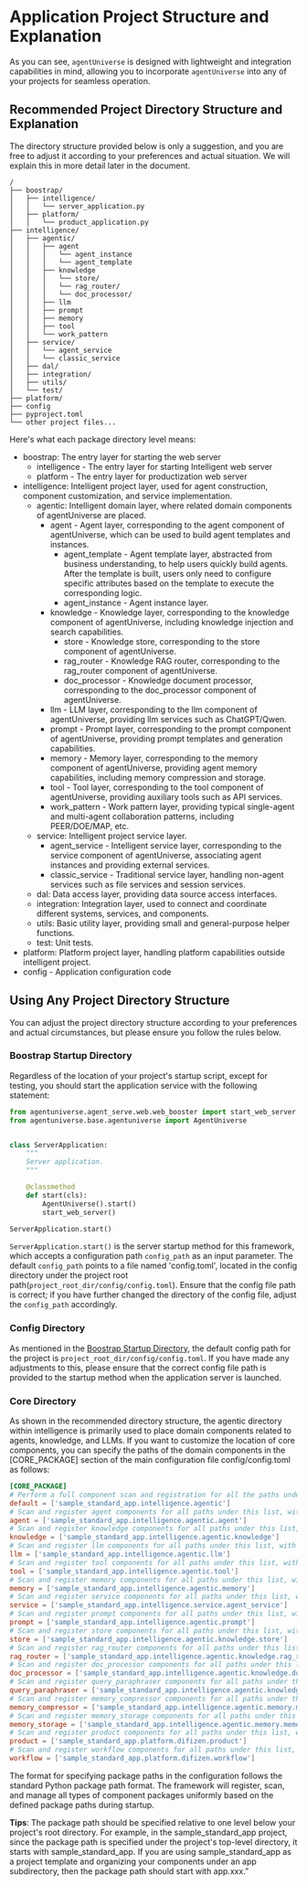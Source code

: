 # Application Project Structure and Explanation
As you can see, `agentUniverse`  is designed with lightweight and integration capabilities in mind, allowing you to incorporate `agentUniverse`  into any of your projects for seamless operation.

## Recommended Project Directory Structure and Explanation
The directory structure provided below is only a suggestion, and you are free to adjust it according to your preferences and actual situation. We will explain this in more detail later in the document.

```
/
├── boostrap/
│   ├── intelligence/
│   │   └── server_application.py
│   ├── platform/
│   │   └── product_application.py
├── intelligence/
│   ├── agentic/
│   │   ├── agent
│   │   │   └── agent_instance
│   │   │   └── agent_template
│   │   ├── knowledge
│   │   │   └── store/
│   │   │   └── rag_router/
│   │   │   └── doc_processor/
│   │   ├── llm
│   │   ├── prompt
│   │   ├── memory
│   │   ├── tool
│   │   └── work_pattern
│   ├── service/
│   │   └── agent_service
│   │   └── classic_service
│   ├── dal/
│   ├── integration/
│   ├── utils/
│   └── test/
├── platform/
├── config
├── pyproject.toml
└── other project files...
```

Here's what each package directory level means:
* boostrap: The entry layer for starting the web server
  * intelligence - The entry layer for starting Intelligent web server
  * platform - The entry layer for productization web server
* intelligence: Intelligent project layer, used for agent construction, component customization, and service implementation.
  * agentic: Intelligent domain layer, where related domain components of agentUniverse are placed.
    * agent - Agent layer, corresponding to the agent component of agentUniverse, which can be used to build agent templates and instances.
      * agent_template - Agent template layer, abstracted from business understanding, to help users quickly build agents. After the template is built, users only need to configure specific attributes based on the template to execute the corresponding logic. 
      * agent_instance - Agent instance layer.
    * knowledge - Knowledge layer, corresponding to the knowledge component of agentUniverse, including knowledge injection and search capabilities.
      * store - Knowledge store, corresponding to the store component of agentUniverse.
      * rag_router - Knowledge RAG router, corresponding to the rag_router component of agentUniverse.
      * doc_processor - Knowledge document processor, corresponding to the doc_processor component of agentUniverse.
    * llm - LLM layer, corresponding to the llm component of agentUniverse, providing llm services such as ChatGPT/Qwen.
    * prompt - Prompt layer, corresponding to the prompt component of agentUniverse, providing prompt templates and generation capabilities.
    * memory - Memory layer, corresponding to the memory component of agentUniverse, providing agent memory capabilities, including memory compression and storage.
    * tool - Tool layer, corresponding to the tool component of agentUniverse, providing auxiliary tools such as API services.
    * work_pattern - Work pattern layer, providing typical single-agent and multi-agent collaboration patterns, including PEER/DOE/MAP, etc.
  * service: Intelligent project service layer.
    * agent_service - Intelligent service layer, corresponding to the service component of agentUniverse, associating agent instances and providing external services.
    * classic_service - Traditional service layer, handling non-agent services such as file services and session services.
  * dal: Data access layer, providing data source access interfaces.
  * integration: Integration layer, used to connect and coordinate different systems, services, and components.
  * utils: Basic utility layer, providing small and general-purpose helper functions.
  * test: Unit tests.
* platform: Platform project layer, handling platform capabilities outside intelligent project.
* config - Application configuration code

## Using Any Project Directory Structure
You can adjust the project directory structure according to your preferences and actual circumstances, but please ensure you follow the rules below.

### Boostrap Startup Directory
Regardless of the location of your project's startup script, except for testing, you should start the application service with the following statement:

```python
from agentuniverse.agent_serve.web.web_booster import start_web_server
from agentuniverse.base.agentuniverse import AgentUniverse


class ServerApplication:
    """
    Server application.
    """

    @classmethod
    def start(cls):
        AgentUniverse().start()
        start_web_server()

ServerApplication.start()

```
`ServerApplication.start()` is the server startup method for this framework, which accepts a configuration path `config_path` as an input parameter. The default `config_path` points to a file named 'config.toml', located in the config directory under the project root path(`project_root_dir/config/config.toml`). Ensure that the config file path is correct; if you have further changed the directory of the config file, adjust the `config_path` accordingly.

### Config Directory
As mentioned in the [Boostrap Startup Directory](#boostrap-startup-directory), the default config path for the project is `project_root_dir/config/config.toml`. If you have made any adjustments to this, please ensure that the correct config file path is provided to the startup method when the application server is launched.

### Core Directory
As shown in the recommended directory structure, the agentic directory within intelligence is primarily used to place domain components related to agents, knowledge, and LLMs. If you want to customize the location of core components, you can specify the paths of the domain components in the [CORE_PACKAGE] section of the main configuration file config/config.toml as follows:
```toml
[CORE_PACKAGE]
# Perform a full component scan and registration for all the paths under this list.
default = ['sample_standard_app.intelligence.agentic']
# Scan and register agent components for all paths under this list, with priority over the default.
agent = ['sample_standard_app.intelligence.agentic.agent']
# Scan and register knowledge components for all paths under this list, with priority over the default.
knowledge = ['sample_standard_app.intelligence.agentic.knowledge']
# Scan and register llm components for all paths under this list, with priority over the default.
llm = ['sample_standard_app.intelligence.agentic.llm']
# Scan and register tool components for all paths under this list, with priority over the default.
tool = ['sample_standard_app.intelligence.agentic.tool']
# Scan and register memory components for all paths under this list, with priority over the default.
memory = ['sample_standard_app.intelligence.agentic.memory']
# Scan and register service components for all paths under this list, with priority over the default.
service = ['sample_standard_app.intelligence.service.agent_service']
# Scan and register prompt components for all paths under this list, with priority over the default.
prompt = ['sample_standard_app.intelligence.agentic.prompt']
# Scan and register store components for all paths under this list, with priority over the default.
store = ['sample_standard_app.intelligence.agentic.knowledge.store']
# Scan and register rag_router components for all paths under this list, with priority over the default.
rag_router = ['sample_standard_app.intelligence.agentic.knowledge.rag_router']
# Scan and register doc_processor components for all paths under this list, with priority over the default.
doc_processor = ['sample_standard_app.intelligence.agentic.knowledge.doc_processor']
# Scan and register query_paraphraser components for all paths under this list, with priority over the default.
query_paraphraser = ['sample_standard_app.intelligence.agentic.knowledge.query_paraphraser']
# Scan and register memory_compressor components for all paths under this list, with priority over the default.
memory_compressor = ['sample_standard_app.intelligence.agentic.memory.memory_compressor']
# Scan and register memory_storage components for all paths under this list, with priority over the default.
memory_storage = ['sample_standard_app.intelligence.agentic.memory.memory_storage']
# Scan and register product components for all paths under this list, with priority over the default.
product = ['sample_standard_app.platform.difizen.product']
# Scan and register workflow components for all paths under this list, with priority over the default.
workflow = ['sample_standard_app.platform.difizen.workflow']
```
The format for specifying package paths in the configuration follows the standard Python package path format. The framework will register, scan, and manage all types of component packages uniformly based on the defined package paths during startup.

**Tips**: The package path should be specified relative to one level below your project's root directory. For example, in the sample_standard_app project, since the package path is specified under the project's top-level directory, it starts with sample_standard_app. If you are using sample_standard_app as a project template and organizing your components under an app subdirectory, then the package path should start with app.xxx.”